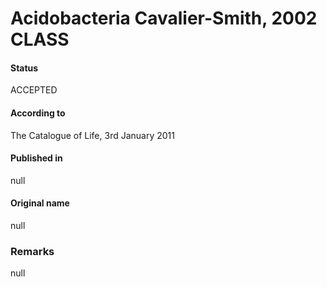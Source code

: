 # Acidobacteria Cavalier-Smith, 2002 CLASS

#### Status
ACCEPTED

#### According to
The Catalogue of Life, 3rd January 2011

#### Published in
null

#### Original name
null

### Remarks
null